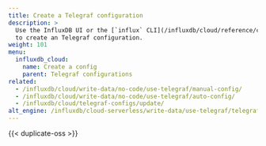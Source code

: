 ```yaml
---
title: Create a Telegraf configuration
description: >
  Use the InfluxDB UI or the [`influx` CLI](/influxdb/cloud/reference/cli/influx/)
  to create an Telegraf configuration.
weight: 101
menu:
  influxdb_cloud:
    name: Create a config
    parent: Telegraf configurations
related:
  - /influxdb/cloud/write-data/no-code/use-telegraf/manual-config/
  - /influxdb/cloud/write-data/no-code/use-telegraf/auto-config/
  - /influxdb/cloud/telegraf-configs/update/
alt_engine: /influxdb/cloud-serverless/write-data/use-telegraf/telegraf-configs/create/
---
```


{{< duplicate-oss >}}
